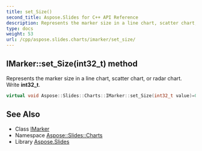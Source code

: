 ```yaml
---
title: set_Size()
second_title: Aspose.Slides for C++ API Reference
description: Represents the marker size in a line chart, scatter chart, or radar chart. Write int32_t.
type: docs
weight: 53
url: /cpp/aspose.slides.charts/imarker/set_size/
---
```

## IMarker::set_Size(int32_t) method


Represents the marker size in a line chart, scatter chart, or radar chart. Write **int32_t**.

```cpp
virtual void Aspose::Slides::Charts::IMarker::set_Size(int32_t value)=0
```

## See Also

* Class [IMarker](./)
* Namespace [Aspose::Slides::Charts](../)
* Library [Aspose.Slides](../../)